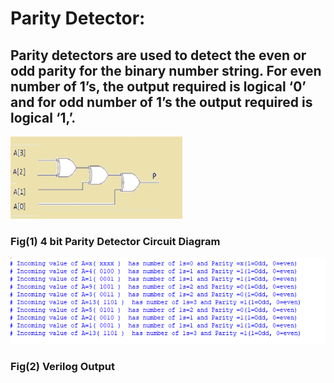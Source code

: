 # Parity Detector:
## Parity detectors are used to detect the even or odd parity for the binary number string. For even number of 1’s, the output required is logical ‘0’ and for odd number of 1’s the output required is logical ‘1,’.
![fig](./Images/fig.png)
### Fig(1) 4 bit Parity Detector Circuit Diagram
![Output](./Images/output.png)
### Fig(2) Verilog Output
